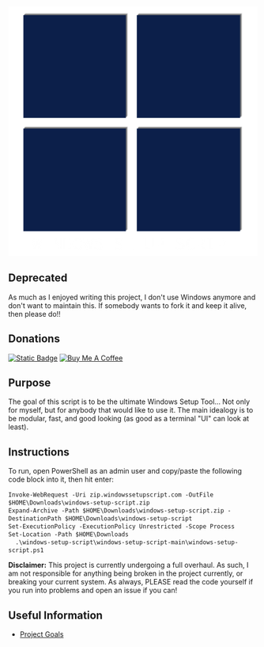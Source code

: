 <p align="center"> <img src="/images/windows-setup-script-with-text.png" /> </p>

## Deprecated

As much as I enjoyed writing this project, I don't use Windows anymore and don't want to maintain this. If somebody wants to fork it and keep it alive, then please do!!

## Donations

[<img src="https://img.shields.io/badge/Sponsor-%E2%99%A5-gray?style=for-the-badge&logo=GitHub" alt="Static Badge" width="165" height="40">](https://github.com/sponsors/melvinquick) <a href="https://www.buymeacoffee.com/KingKairos" target="_blank"><img src="https://cdn.buymeacoffee.com/buttons/v2/default-green.png" alt="Buy Me A Coffee" style="height: 40px !important;width: 165px !important;" ></a>

## Purpose

The goal of this script is to be the ultimate Windows Setup Tool... Not only for myself, but for anybody that would like to use it. The main idealogy is to be modular, fast, and good looking (as good as a terminal "UI" can look at least).

## Instructions

To run, open PowerShell as an admin user and copy/paste the following code block into it, then hit enter:

```
Invoke-WebRequest -Uri zip.windowssetupscript.com -OutFile $HOME\Downloads\windows-setup-script.zip
Expand-Archive -Path $HOME\Downloads\windows-setup-script.zip -DestinationPath $HOME\Downloads\windows-setup-script
Set-ExecutionPolicy -ExecutionPolicy Unrestricted -Scope Process
Set-Location -Path $HOME\Downloads
  .\windows-setup-script\windows-setup-script-main\windows-setup-script.ps1
```

**Disclaimer:** This project is currently undergoing a full overhaul. As such, I am not responsible for anything being broken in the project currently, or breaking your current system. As always, PLEASE read the code yourself if you run into problems and open an issue if you can!

## Useful Information

- [Project Goals](https://github.com/users/melvinquick/projects/4/views/1)
